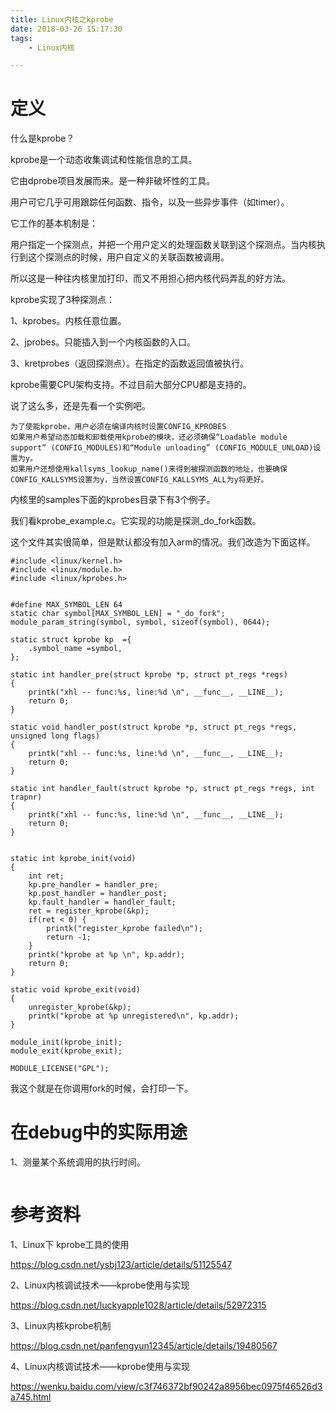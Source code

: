 ```yaml
---
title: Linux内核之kprobe
date: 2018-03-26 15:17:30
tags:
	- Linux内核

---
```




# 定义

什么是kprobe？

kprobe是一个动态收集调试和性能信息的工具。

它由dprobe项目发展而来。是一种非破坏性的工具。

用户可它几乎可用跟踪任何函数、指令，以及一些异步事件（如timer）。

它工作的基本机制是：

用户指定一个探测点，并把一个用户定义的处理函数关联到这个探测点。当内核执行到这个探测点的时候，用户自定义的关联函数被调用。

所以这是一种往内核里加打印，而又不用担心把内核代码弄乱的好方法。



kprobe实现了3种探测点：

1、kprobes。内核任意位置。

2、jprobes。只能插入到一个内核函数的入口。

3、kretprobes（返回探测点）。在指定的函数返回值被执行。



kprobe需要CPU架构支持。不过目前大部分CPU都是支持的。



说了这么多，还是先看一个实例吧。

```
为了使能kprobe，用户必须在编译内核时设置CONFIG_KPROBES
如果用户希望动态加载和卸载使用kprobe的模块，还必须确保“Loadable module support” (CONFIG_MODULES)和“Module unloading” (CONFIG_MODULE_UNLOAD)设置为y。
如果用户还想使用kallsyms_lookup_name()来得到被探测函数的地址，也要确保CONFIG_KALLSYMS设置为y，当然设置CONFIG_KALLSYMS_ALL为y将更好。
```

内核里的samples下面的kprobes目录下有3个例子。

我们看kprobe_example.c。它实现的功能是探测_do_fork函数。

这个文件其实很简单，但是默认都没有加入arm的情况。我们改造为下面这样。

```
#include <linux/kernel.h>
#include <linux/module.h>
#include <linux/kprobes.h>


#define MAX_SYMBOL_LEN 64
static char symbol[MAX_SYMBOL_LEN] = "_do_fork";
module_param_string(symbol, symbol, sizeof(symbol), 0644);

static struct kprobe kp  ={
	.symbol_name =symbol,
};

static int handler_pre(struct kprobe *p, struct pt_regs *regs)
{
	printk("xhl -- func:%s, line:%d \n", __func__, __LINE__);
	return 0;
}

static void handler_post(struct kprobe *p, struct pt_regs *regs, unsigned long flags)
{
	printk("xhl -- func:%s, line:%d \n", __func__, __LINE__);
	return 0;
}

static int handler_fault(struct kprobe *p, struct pt_regs *regs, int trapnr)
{
	printk("xhl -- func:%s, line:%d \n", __func__, __LINE__);
	return 0;
}


static int kprobe_init(void)
{
	int ret;
	kp.pre_handler = handler_pre;
	kp.post_handler = handler_post;
	kp.fault_handler = handler_fault;
	ret = register_kprobe(&kp);
	if(ret < 0) {
		printk("register_kprobe failed\n");
		return -1;
	}
	printk("kprobe at %p \n", kp.addr);
	return 0;
}

static void kprobe_exit(void)
{
	unregister_kprobe(&kp);
	printk("kprobe at %p unregistered\n", kp.addr);
}

module_init(kprobe_init);
module_exit(kprobe_exit);

MODULE_LICENSE("GPL");
```

我这个就是在你调用fork的时候，会打印一下。



# 在debug中的实际用途

1、测量某个系统调用的执行时间。

```

```



# 参考资料

1、Linux下 kprobe工具的使用

https://blog.csdn.net/ysbj123/article/details/51125547

2、Linux内核调试技术——kprobe使用与实现

https://blog.csdn.net/luckyapple1028/article/details/52972315

3、Linux内核kprobe机制

https://blog.csdn.net/panfengyun12345/article/details/19480567

4、Linux内核调试技术——kprobe使用与实现

https://wenku.baidu.com/view/c3f746372bf90242a8956bec0975f46526d3a745.html

